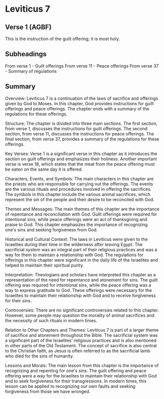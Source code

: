 # Leviticus 7

## Verse 1 (AGBF)

This is the instruction of the guilt offering; it is most holy.

## Subheadings

From verse 1 - Guilt offerings
From verse 11 - Peace offerings
From verse 37 - Summary of regulations

## Summary

Overview:
Leviticus 7 is a continuation of the laws of sacrifice and offerings given by God to Moses. In this chapter, God provides instructions for guilt offerings and peace offerings. The chapter ends with a summary of the regulations for these offerings.

Structure:
The chapter is divided into three main sections. The first section, from verse 1, discusses the instructions for guilt offerings. The second section, from verse 11, discusses the instructions for peace offerings. The final section, from verse 37, provides a summary of the regulations for these offerings.

Key Verses:
Verse 1 is a significant verse in this chapter as it introduces the section on guilt offerings and emphasizes their holiness. Another important verse is verse 18, which states that the meat from the peace offering must be eaten on the same day it is offered.

Characters, Events, and Symbols:
The main characters in this chapter are the priests who are responsible for carrying out the offerings. The events are the various rituals and procedures involved in offering the sacrifices. The symbols in this chapter include the various animal sacrifices, which represent the sin of the people and their desire to be reconciled with God.

Themes and Messages:
The main themes of this chapter are the importance of repentance and reconciliation with God. Guilt offerings were required for intentional sins, while peace offerings were an act of thanksgiving and praise to God. This chapter emphasizes the importance of recognizing one's sins and seeking forgiveness from God.

Historical and Cultural Context:
The laws in Leviticus were given to the Israelites during their time in the wilderness after leaving Egypt. The sacrificial system was an integral part of their religious practices and was a way for them to maintain a relationship with God. The regulations for offerings in this chapter were significant in the daily life of the Israelites and helped to maintain their spiritual purity.

Interpretation:
Theologians and scholars have interpreted this chapter as a representation of the need for repentance and atonement for sins. The guilt offering was required for intentional sins, while the peace offering was a way to express gratitude to God. These offerings were necessary for the Israelites to maintain their relationship with God and to receive forgiveness for their sins.

Controversies:
There are no significant controversies related to this chapter. However, some people may question the morality of animal sacrifices and the necessity of such rituals in modern times.

Relation to Other Chapters and Themes:
Leviticus 7 is part of a larger theme of sacrifice and atonement throughout the Bible. The sacrificial system was a significant part of the Israelites' religious practices and is also mentioned in other parts of the Old Testament. The concept of sacrifice is also central to the Christian faith, as Jesus is often referred to as the sacrificial lamb who died for the sins of humanity.

Lessons and Morals:
The main lesson from this chapter is the importance of recognizing and repenting for one's sins. The guilt offering and peace offering were a way for the Israelites to maintain their relationship with God and to seek forgiveness for their transgressions. In modern times, this lesson can be applied to recognizing our own faults and seeking forgiveness from those we have wronged.